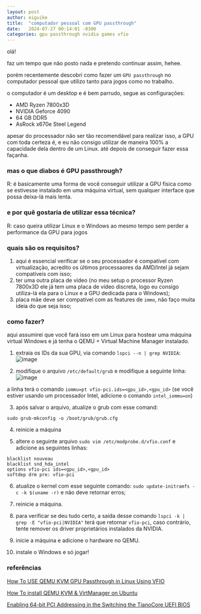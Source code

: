 ```yaml
---
layout: post
author: eiguike
title:  "computador pessoal com GPU passthrough"
date:   2024-07-27 00:14:01 -0300
categories: gpu passthrough nvidia games vfio
---
```


olá!

faz um tempo que não posto nada e pretendo continuar assim, hehee.

porém recentemente descobri como fazer um `GPU passthrough` no computador pessoal que utilizo tanto para jogos como no trabalho.

o computador é um desktop e é bem parrudo, segue as configurações:
- AMD Ryzen 7800x3D
- NVIDIA Geforce 4090
- 64 GB DDR5
- AsRock x670e Steel Legend

apesar do processador não ser tão recomendável para realizar isso, a GPU com toda certeza é, e eu não consigo utilizar de maneira 100% a capacidade dela dentro de um Linux. até depois de conseguir fazer essa façanha.

### mas o que diabos é GPU passthrough?
R: é basicamente uma forma de você conseguir utilizar a GPU física como se estivesse instalado em uma máquina virtual, sem qualquer interface que possa deixa-lá mais lenta.

### e por quê gostaria de utilizar essa técnica?
R: caso queira utilizar Linux e o Windows ao mesmo tempo sem perder a performance da GPU para jogos

### quais são os requisitos?
1. aqui é essencial verificar se o seu processador é compatível com virtualização, acredito os últimos processaores da AMD/Intel já sejam compatíveis com isso;
2. ter uma outra placa de vídeo (no meu setup o processor Ryzen 7800x3D ele já tem uma placa de vídeo discreta, logo eu consigo utiliza-lá ela para o Linux e a GPU dedicada para o Windows);
3. placa mãe deve ser compatível com as features de `immo`, não faço muita ideia do que seja isso;

### como fazer?
aqui assumirei que você fará isso em um Linux para hostear uma máquina virtual Windows e já tenha o QEMU + Virtual Machine Manager instalado.

1. extraia os IDs da sua GPU, via comando `lspci --n | grep NVIDIA`:
![image](https://github.com/user-attachments/assets/3c7ee86e-5650-4586-99c5-bc5ca860c2a0)

2. modifique o arquivo `/etc/default/grub` e modifique a seguinte linha:
![image](https://github.com/user-attachments/assets/5a1f3fb8-9219-42ea-bbf9-81921c8d2c13)

a linha terá o comando `iommu=pt vfio-pci.ids=<gpu_id>,<gpu_id>` (se você estiver usando um processador Intel, adicione o comando `intel_iommu=on`)

3. após salvar o arquivo, atualize o grub com esse comand:
```
sudo grub-mkconfig -o /boot/grub/grub.cfg
```
4. reinicie a máquina
  
5. altere o seguinte arquivo `sudo vim /etc/modprobe.d/vfio.conf` e adicione as seguintes linhas:
```
blacklist nouveau
blacklist snd_hda_intel
options vfio-pci ids=<gpu_id>,<gpu_id>
softdep drm pre: vfio-pci
```
6. atualize o kernel com esse seguinte comando: `sudo update-initramfs -c -k $(uname -r)` e não deve retornar erros;
  
7. reinicie a máquina.
   
8. para verificar se deu tudo certo, a saída desse comando `lspci -k | grep -E "vfio-pci|NVIDIA"` terá que retornar `vfio-pci`, caso contrário, tente remover os driver proprietários instalados da NVIDIA.

9. inicie a máquina e adicione o hardware no QEMU.

10. instale o Windows e só jogar! 

### referências
[How To USE QEMU KVM GPU Passthrough in Linux Using VFIO](https://www.youtube.com/watch?v=g--fe8_kEcw)

[How To install QEMU KVM & VirtManager on Ubuntu](https://www.youtube.com/watch?v=4m6eHhPypWI)

[Enabling 64-bit PCI Addressing in the Switching the TianoCore UEFI BIOS](https://wiki.gentoo.org/wiki/GPU_passthrough_with_libvirt_qemu_kvm#Enabling_64-bit_PCI_Addressing_in_the_Switching_the_TianoCore_UEFI_BIOS)
